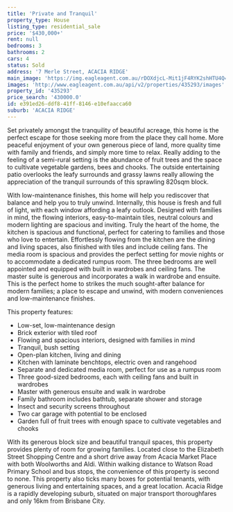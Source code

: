 ```yaml
---
title: 'Private and Tranquil'
property_type: House
listing_type: residential_sale
price: '$430,000+'
rent: null
bedrooms: 3
bathrooms: 2
cars: 4
status: Sold
address: '7 Merle Street, ACACIA RIDGE'
main_image: 'https://img.eagleagent.com.au/rDOXdjcL-Mit1jF4RYK2shHTU4Q=/1280x854/smart/https://s3-us-west-2.amazonaws.com/eagleagent-orig/images/6822837/131108638-image-M.jpg'
images: 'http://www.eagleagent.com.au/api/v2/properties/435293/images'
property_id: '435293'
price_search: '430000.0'
id: e391ed26-ddf8-41ff-8146-e10efaacca60
suburb: 'ACACIA RIDGE'
---
```

Set privately amongst the tranquility of beautiful acreage, this home is the perfect escape for those seeking more from the place they call home. More peaceful enjoyment of your own generous piece of land, more quality time with family and friends, and simply more time to relax. Really adding to the feeling of a semi-rural setting is the abundance of fruit trees and the space to cultivate vegetable gardens, bees and chooks. The outside entertaining patio overlooks the leafy surrounds and grassy lawns really allowing the appreciation of the tranquil surrounds of this sprawling 820sqm block.

With low-maintenance finishes, this home will help you rediscover that balance and help you to truly unwind. Internally, this house is fresh and full of light, with each window affording a leafy outlook.
Designed with families in mind, the flowing interiors, easy-to-maintain tiles, neutral colours and modern lighting are spacious and inviting. Truly the heart of the home, the kitchen is spacious and functional, perfect for catering to families and those who love to entertain. Effortlessly flowing from the kitchen are the dining and living spaces, also finished with tiles and include ceiling fans. The media room is spacious and provides the perfect setting for movie nights or to accommodate a dedicated rumpus room. The three bedrooms are well appointed and equipped with built in wardrobes and ceiling fans. The master suite is generous and incorporates a walk in wardrobe and ensuite. This is the perfect home to strikes the much sought-after balance for modern families; a place to escape and unwind, with modern conveniences and low-maintenance finishes.

This property features:

*  Low-set, low-maintenance design
*  Brick exterior with tiled roof
*  Flowing and spacious interiors, designed with families in mind
*  Tranquil, bush setting
*  Open-plan kitchen, living and dining
*  Kitchen with laminate benchtops, electric oven and rangehood
*  Separate and dedicated media room, perfect for use as a rumpus room
*  Three good-sized bedrooms, each with ceiling fans and built in wardrobes
*  Master with generous ensuite and walk in wardrobe
*  Family bathroom includes bathtub, separate shower and storage
*  Insect and security screens throughout
*  Two car garage with potential to be enclosed
*  Garden full of fruit trees with enough space to cultivate vegetables and chooks

With its generous block size and beautiful tranquil spaces, this property provides plenty of room for growing families. Located close to the Elizabeth Street Shopping Centre and a short drive away from Acacia Market Place with both Woolworths and Aldi. Within walking distance to Watson Road Primary School and bus stops, the convenience of this property is second to none. This property also ticks many boxes for potential tenants, with generous living and entertaining spaces, and a great location. Acacia Ridge is a rapidly developing suburb, situated on major transport thoroughfares and only 16km from Brisbane City.